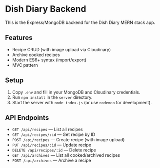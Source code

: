 # Dish Diary Backend

This is the Express/MongoDB backend for the Dish Diary MERN stack app.

## Features
- Recipe CRUD (with image upload via Cloudinary)
- Archive cooked recipes
- Modern ES6+ syntax (import/export)
- MVC pattern

## Setup
1. Copy `.env` and fill in your MongoDB and Cloudinary credentials.
2. Run `npm install` in the `server` directory.
3. Start the server with `node index.js` (or use `nodemon` for development).

## API Endpoints
- `GET /api/recipes` — List all recipes
- `GET /api/recipes/:id` — Get recipe by ID
- `POST /api/recipes` — Create recipe (with image upload)
- `PUT /api/recipes/:id` — Update recipe
- `DELETE /api/recipes/:id` — Delete recipe
- `GET /api/archives` — List all cooked/archived recipes
- `POST /api/archives` — Archive a recipe
